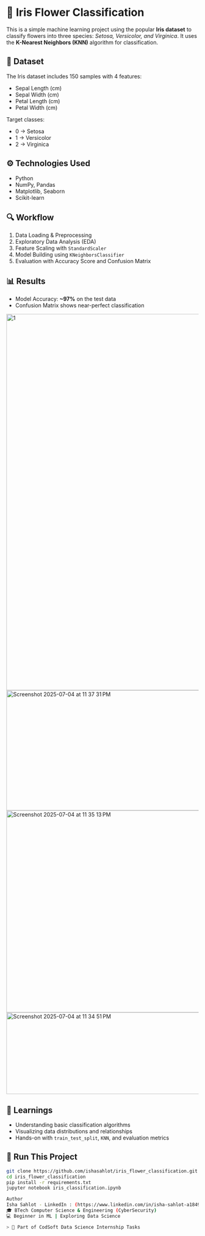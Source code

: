 # 🌸 Iris Flower Classification

This is a simple machine learning project using the popular **Iris dataset** to classify flowers into three species: *Setosa, Versicolor, and Virginica*. It uses the **K-Nearest Neighbors (KNN)** algorithm for classification.

## 📁 Dataset
The Iris dataset includes 150 samples with 4 features:
- Sepal Length (cm)
- Sepal Width (cm)
- Petal Length (cm)
- Petal Width (cm)

Target classes:
- 0 → Setosa  
- 1 → Versicolor  
- 2 → Virginica

## ⚙️ Technologies Used
- Python
- NumPy, Pandas
- Matplotlib, Seaborn
- Scikit-learn

## 🔍 Workflow
1. Data Loading & Preprocessing  
2. Exploratory Data Analysis (EDA)  
3. Feature Scaling with `StandardScaler`  
4. Model Building using `KNeighborsClassifier`  
5. Evaluation with Accuracy Score and Confusion Matrix

## 📊 Results
- Model Accuracy: **~97%** on the test data  
- Confusion Matrix shows near-perfect classification

<img width="1067" height="986" alt="1" src="https://github.com/user-attachments/assets/175f9b10-259c-4b1a-85d2-87b7bf942345" />
<img width="695" height="315" alt="Screenshot 2025-07-04 at 11 37 31 PM" src="https://github.com/user-attachments/assets/5cf187fd-e750-4a4b-b653-fa8e33d27b0d" />
<img width="809" height="529" alt="Screenshot 2025-07-04 at 11 35 13 PM" src="https://github.com/user-attachments/assets/4dfacda9-56b4-499b-a89e-f954b60dc57d" />
<img width="670" height="214" alt="Screenshot 2025-07-04 at 11 34 51 PM" src="https://github.com/user-attachments/assets/397d9cd3-2d8b-490a-a065-7b1263b0f675" />


## 🧠 Learnings
- Understanding basic classification algorithms  
- Visualizing data distributions and relationships  
- Hands-on with `train_test_split`, `KNN`, and evaluation metrics

## 🚀 Run This Project
```bash
git clone https://github.com/ishasahlot/iris_flower_classification.git
cd iris_flower_classification
pip install -r requirements.txt
jupyter notebook iris_classification.ipynb

Author
Isha Sahlot - LinkedIn : (https://www.linkedin.com/in/isha-sahlot-a18494219/)
🎓 BTech Computer Science & Engineering (CyberSecurity)
💻 Beginner in ML | Exploring Data Science 

> 🚀 Part of CodSoft Data Science Internship Tasks


